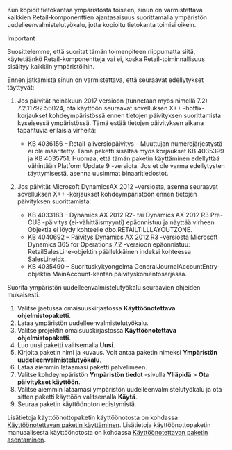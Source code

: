 Kun kopioit tietokantaa ympäristöstä toiseen, sinun on varmistettava kaikkien Retail-komponenttien ajantasaisuus suorittamalla ympäristön uudelleenvalmistelutyökalu, jotta kopioitu tietokanta toimisi oikein.

> [!IMPORTANT]
> Suosittelemme, että suoritat tämän toimenpiteen riippumatta siitä, käytetäänkö Retail-komponentteja vai ei, koska Retail-toiminnallisuus sisältyy kaikkiin ympäristöihin. 

Ennen jatkamista sinun on varmistettava, että seuraavat edellytykset täyttyvät:
1. Jos päivität heinäkuun 2017 versioon (tunnetaan myös nimellä 7.2) 7.2.11792.56024, ota käyttöön seuraavat sovelluksen X++ -hotfix-korjaukset kohdeympäristössä ennen tietojen päivityksen suorittamista kyseisessä ympäristössä. Tämä estää tietojen päivityksen aikana tapahtuvia erilaisia virheitä:

    - KB 4036156 – Retail-aliversiopäivitys – Muuttujan numerojärjestystä ei ole määritetty. Tämä paketti sisältää myös korjaukset KB 4035399 ja KB 4035751. Huomaa, että tämän paketin käyttäminen edellyttää vähintään Platform Update 9 -versiota. Jos et ole varma edellytysten täyttymisestä, asenna uusimmat binaaritiedostot.
    
2. Jos päivität Microsoft DynamicsAX 2012 -versiosta, asenna seuraavat sovelluksen X++ -korjaukset kohdeympäristöön ennen tietojen päivityksen suorittamista:
    - KB 4033183 – Dynamics AX 2012 R2- tai Dynamics AX 2012 R3 Pre-CU8 -päivitys (ei-vähittäismyynti) epäonnistuu ja näyttää virheen Objektia ei löydy kohteelle dbo.RETAILTILLLAYOUTZONE.
    - KB 4040692 – Päivitys Dynamics AX 2012 R3 -versiosta Microsoft Dynamics 365 for Operations 7.2 -versioon epäonnistuu: RetailSalesLine-objektin päällekkäinen indeksi kohteessa SalesLineIdx.
    - KB 4035490 – Suorituskykyongelma GeneralJournalAccountEntry-objektin MainAccount-kentän päivityskomentosarjassa.


Suorita ympäristön uudelleenvalmistelutyökalu seuraavien ohjeiden mukaisesti.

1. Valitse jaetussa omaisuuskirjastossa **Käyttöönotettava ohjelmistopaketti**.
2. Lataa ympäristön uudelleenvalmistelutyökalu.
3. Valitse projektin omaisuuskirjastossa **Käyttöönotettava ohjelmistopaketti**.
4. Luo uusi paketti valitsemalla **Uusi**.
5. Kirjoita paketin nimi ja kuvaus. Voit antaa paketin nimeksi **Ympäristön uudelleenvalmistelutyökalu**.
6. Lataa aiemmin lataamasi paketti palvelimeen.
7. Valitse kohdeympäristön **Ympäristön tiedot** -sivulla **Ylläpidä** > **Ota päivitykset käyttöön**.
8. Valitse aiemmin lataamasi ympäristön uudelleenvalmistelutyökalu ja ota sitten paketti käyttöön valitsemalla **Käytä**.
9. Seuraa paketin käyttöönoton edistymistä. 

Lisätietoja käyttöönottopaketin käyttöönotosta on kohdassa [Käyttöönotettavan paketin käyttäminen](../deployment/create-apply-deployable-package.md). Lisätietoja käyttöönottopaketin manuaalisesta käyttöönotosta on kohdassa [Käyttöönotettavan paketin asentaminen](../deployment/install-deployable-package.md).
